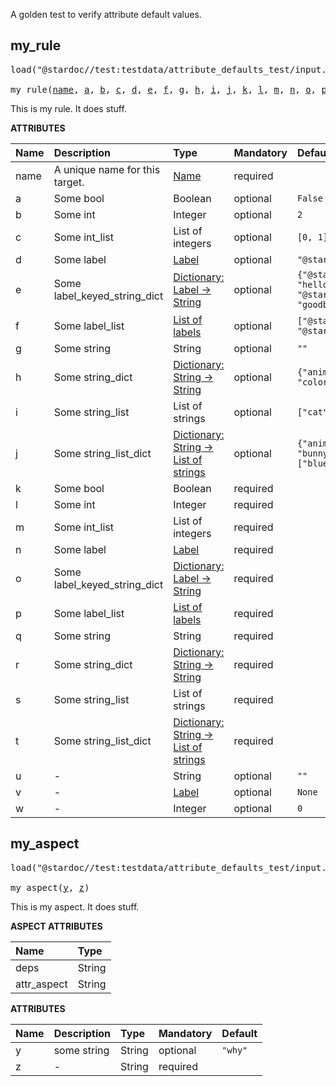 <!-- Generated with Stardoc: http://skydoc.bazel.build -->

A golden test to verify attribute default values.

<a id="my_rule"></a>

## my_rule

<pre>
load("@stardoc//test:testdata/attribute_defaults_test/input.bzl", "my_rule")

my_rule(<a href="#my_rule-name">name</a>, <a href="#my_rule-a">a</a>, <a href="#my_rule-b">b</a>, <a href="#my_rule-c">c</a>, <a href="#my_rule-d">d</a>, <a href="#my_rule-e">e</a>, <a href="#my_rule-f">f</a>, <a href="#my_rule-g">g</a>, <a href="#my_rule-h">h</a>, <a href="#my_rule-i">i</a>, <a href="#my_rule-j">j</a>, <a href="#my_rule-k">k</a>, <a href="#my_rule-l">l</a>, <a href="#my_rule-m">m</a>, <a href="#my_rule-n">n</a>, <a href="#my_rule-o">o</a>, <a href="#my_rule-p">p</a>, <a href="#my_rule-q">q</a>, <a href="#my_rule-r">r</a>, <a href="#my_rule-s">s</a>, <a href="#my_rule-t">t</a>, <a href="#my_rule-u">u</a>, <a href="#my_rule-v">v</a>, <a href="#my_rule-w">w</a>)
</pre>

This is my rule. It does stuff.

**ATTRIBUTES**


| Name  | Description | Type | Mandatory | Default |
| :------------- | :------------- | :------------- | :------------- | :------------- |
| <a id="my_rule-name"></a>name |  A unique name for this target.   | <a href="https://bazel.build/concepts/labels#target-names">Name</a> | required |  |
| <a id="my_rule-a"></a>a |  Some bool   | Boolean | optional |  `False`  |
| <a id="my_rule-b"></a>b |  Some int   | Integer | optional |  `2`  |
| <a id="my_rule-c"></a>c |  Some int_list   | List of integers | optional |  `[0, 1]`  |
| <a id="my_rule-d"></a>d |  Some label   | <a href="https://bazel.build/concepts/labels">Label</a> | optional |  `"@stardoc//foo:bar"`  |
| <a id="my_rule-e"></a>e |  Some label_keyed_string_dict   | <a href="https://bazel.build/rules/lib/dict">Dictionary: Label -> String</a> | optional |  `{"@stardoc//foo:bar": "hello", "@stardoc//bar:baz": "goodbye"}`  |
| <a id="my_rule-f"></a>f |  Some label_list   | <a href="https://bazel.build/concepts/labels">List of labels</a> | optional |  `["@stardoc//foo:bar", "@stardoc//bar:baz"]`  |
| <a id="my_rule-g"></a>g |  Some string   | String | optional |  `""`  |
| <a id="my_rule-h"></a>h |  Some string_dict   | <a href="https://bazel.build/rules/lib/dict">Dictionary: String -> String</a> | optional |  `{"animal": "bunny", "color": "orange"}`  |
| <a id="my_rule-i"></a>i |  Some string_list   | List of strings | optional |  `["cat", "dog"]`  |
| <a id="my_rule-j"></a>j |  Some string_list_dict   | <a href="https://bazel.build/rules/lib/dict">Dictionary: String -> List of strings</a> | optional |  `{"animal": ["cat", "bunny"], "color": ["blue", "orange"]}`  |
| <a id="my_rule-k"></a>k |  Some bool   | Boolean | required |  |
| <a id="my_rule-l"></a>l |  Some int   | Integer | required |  |
| <a id="my_rule-m"></a>m |  Some int_list   | List of integers | required |  |
| <a id="my_rule-n"></a>n |  Some label   | <a href="https://bazel.build/concepts/labels">Label</a> | required |  |
| <a id="my_rule-o"></a>o |  Some label_keyed_string_dict   | <a href="https://bazel.build/rules/lib/dict">Dictionary: Label -> String</a> | required |  |
| <a id="my_rule-p"></a>p |  Some label_list   | <a href="https://bazel.build/concepts/labels">List of labels</a> | required |  |
| <a id="my_rule-q"></a>q |  Some string   | String | required |  |
| <a id="my_rule-r"></a>r |  Some string_dict   | <a href="https://bazel.build/rules/lib/dict">Dictionary: String -> String</a> | required |  |
| <a id="my_rule-s"></a>s |  Some string_list   | List of strings | required |  |
| <a id="my_rule-t"></a>t |  Some string_list_dict   | <a href="https://bazel.build/rules/lib/dict">Dictionary: String -> List of strings</a> | required |  |
| <a id="my_rule-u"></a>u |  -   | String | optional |  `""`  |
| <a id="my_rule-v"></a>v |  -   | <a href="https://bazel.build/concepts/labels">Label</a> | optional |  `None`  |
| <a id="my_rule-w"></a>w |  -   | Integer | optional |  `0`  |


<a id="my_aspect"></a>

## my_aspect

<pre>
load("@stardoc//test:testdata/attribute_defaults_test/input.bzl", "my_aspect")

my_aspect(<a href="#my_aspect-y">y</a>, <a href="#my_aspect-z">z</a>)
</pre>

This is my aspect. It does stuff.

**ASPECT ATTRIBUTES**


| Name | Type |
| :------------- | :------------- |
| deps| String |
| attr_aspect| String |


**ATTRIBUTES**


| Name  | Description | Type | Mandatory | Default |
| :------------- | :------------- | :------------- | :------------- | :------------- |
| <a id="my_aspect-y"></a>y |  some string   | String | optional |  `"why"`  |
| <a id="my_aspect-z"></a>z |  -   | String | required |  |


